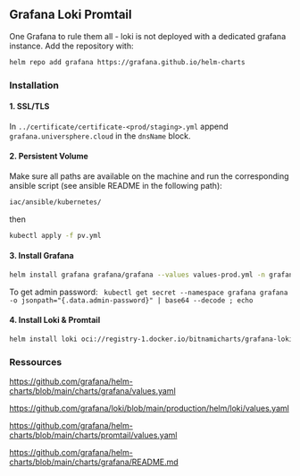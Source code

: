 ## Grafana Loki Promtail
One Grafana to rule them all - loki is not deployed with a dedicated grafana instance.
Add the repository with:
```bash
helm repo add grafana https://grafana.github.io/helm-charts
```
### Installation
#### 1. SSL/TLS
In `../certificate/certificate-<prod/staging>.yml` append `grafana.universphere.cloud` in the `dnsName` block.

#### 2. Persistent Volume
Make sure all paths are available on the machine and run the corresponding ansible script (see ansible README in the following path):
```bash
iac/ansible/kubernetes/
```

then

```bash
kubectl apply -f pv.yml
```
#### 3. Install Grafana

```bash
helm install grafana grafana/grafana --values values-prod.yml -n grafana
```

To get admin password:
` kubectl get secret --namespace grafana grafana -o jsonpath="{.data.admin-password}" | base64 --decode ; echo`

#### 4. Install Loki & Promtail
```bash
helm install loki oci://registry-1.docker.io/bitnamicharts/grafana-loki -n grafana --values loki-values.yaml
```

### Ressources
https://github.com/grafana/helm-charts/blob/main/charts/grafana/values.yaml

https://github.com/grafana/loki/blob/main/production/helm/loki/values.yaml

https://github.com/grafana/helm-charts/blob/main/charts/promtail/values.yaml

https://github.com/grafana/helm-charts/blob/main/charts/grafana/README.md
